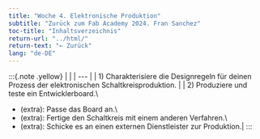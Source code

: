 ```yaml
---
title: "Woche 4. Elektronische Produktion"
subtitle: "Zurück zum Fab Academy 2024. Fran Sanchez"
toc-title: "Inhaltsverzeichnis"
return-url: "../html/"
return-text: "← Zurück"
lang: "de-DE"
---
```

:::{.note .yellow}
|     |
| --- |
| 1) Charakterisiere die Designregeln für deinen Prozess der elektronischen Schaltkreisproduktion. |
| 2) Produziere und teste ein Entwicklerboard.\
  - (extra): Passe das Board an.\
  - (extra): Fertige den Schaltkreis mit einem anderen Verfahren.\
  - (extra): Schicke es an einen externen Dienstleister zur Produktion.|
:::

